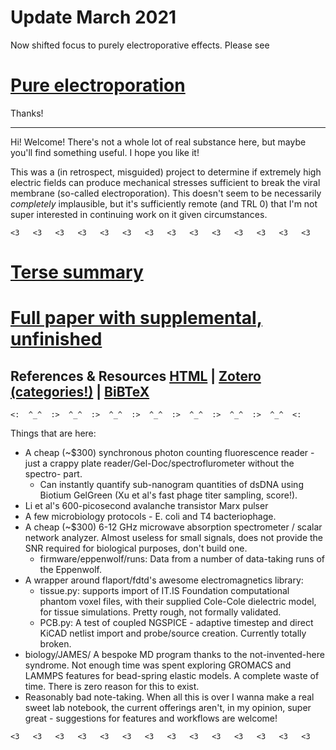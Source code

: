
# Update March 2021

Now shifted focus to purely electroporative effects. Please see

# [Pure electroporation](https://github.com/0xDBFB7/covidinator/releases/download/vx.x/pure_electroporation.pdf) 

Thanks!

---


Hi! Welcome! There's not a whole lot of real substance here, but maybe you'll find something useful. I hope you like it! 

This was a (in retrospect, misguided) project to determine if extremely high electric fields can produce mechanical stresses sufficient to break the viral membrane (so-called electroporation). This doesn't seem to be necessarily *completely* implausible, but it's sufficiently remote (and TRL 0) that I'm not super interested in continuing work on it given circumstances.

```
<3   <3   <3   <3   <3   <3   <3   <3   <3   <3   <3   <3   <3   <3 
```

# [Terse summary](https://github.com/0xDBFB7/covidinator/releases/download/vx.x/summary.pdf) 
# [Full paper with supplemental, unfinished](https://github.com/0xDBFB7/covidinator/releases/download/vx.x/paper.pdf)

## References & Resources [HTML](https://raw.githubusercontent.com/0xDBFB7/covidinator/master/documents/references.html) | [Zotero (categories!)](https://raw.githubusercontent.com/0xDBFB7/covidinator/master/documents/references.rdf) | [BiBTeX](https://raw.githubusercontent.com/0xDBFB7/covidinator/master/documents/references.bib) 




```
<:  ^_^  :>  ^_^  :>  ^_^  :>  ^_^  :>  ^_^  :>  ^_^  :>  ^_^  <:
```

Things that are here:

 * A cheap (~$300) synchronous photon counting fluorescence reader - just a crappy plate reader/Gel-Doc/spectroflurometer without the spectro- part. 
    - Can instantly quantify sub-nanogram quantities of dsDNA using Biotium GelGreen (Xu et al's fast phage titer sampling, score!).
 * Li et al's 600-picosecond avalanche transistor Marx pulser
 * A few microbiology protocols - E. coli and T4 bacteriophage.
 * A cheap (~$300) 6-12 GHz microwave absorption spectrometer / scalar network analyzer. Almost useless for small signals, does not provide the SNR required for biological purposes, don't build one.
    - firmware/eppenwolf/runs: Data from a number of data-taking runs of the Eppenwolf.
 * A wrapper around flaport/fdtd's awesome electromagnetics library:
    - tissue.py: supports import of IT.IS Foundation computational phantom voxel files, with their supplied Cole-Cole dielectric model, for tissue simulations. Pretty rough, not formally validated.
    - PCB.py: A test of coupled NGSPICE - adaptive timestep and direct KiCAD netlist import and probe/source creation. Currently totally broken.
 * biology/JAMES/ A bespoke MD program thanks to the not-invented-here syndrome. Not enough time was spent exploring GROMACS and LAMMPS features for bead-spring elastic models. A complete waste of time. There is zero reason for this to exist.
 * Reasonably bad note-taking. When all this is over I wanna make a real sweet lab notebook, the current offerings aren't, in my opinion, super great - suggestions for features and workflows are welcome!

```
<3   <3   <3   <3   <3   <3   <3   <3   <3   <3   <3   <3   <3   <3 
```

